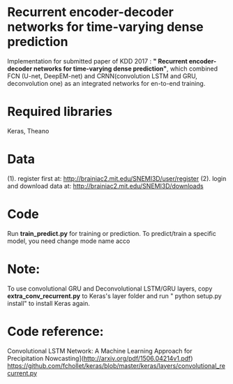# Recurrent encoder-decoder networks for time-varying dense prediction
Implementation for submitted paper of KDD 2017 : **" Recurrent encoder-decoder networks for time-varying dense prediction"**, which combined FCN (U-net, DeepEM-net) and CRNN(convolution LSTM and GRU, deconvolution one) as an integrated networks for en-to-end training.
# Required libraries
Keras, Theano
# Data
(1). register first at:
http://brainiac2.mit.edu/SNEMI3D/user/register
(2). login and download data at:
http://brainiac2.mit.edu/SNEMI3D/downloads
# Code
Run **train_predict.py** for training or prediction. To predict/train a specific model, you need change mode name acco
# Note:
To use convolutional GRU and Deconvolutional LSTM/GRU layers, copy **extra_conv_recurrent.py** to Keras's layer folder and run " python setup.py install" to install Keras again.
# Code reference:
Convolutional LSTM Network: A Machine Learning Approach for Precipitation Nowcasting](http://arxiv.org/pdf/1506.04214v1.pdf)
https://github.com/fchollet/keras/blob/master/keras/layers/convolutional_recurrent.py
